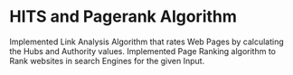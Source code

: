 # HITS and Pagerank Algorithm
Implemented Link Analysis Algorithm that rates Web Pages by calculating the Hubs and Authority values.
Implemented Page Ranking algorithm to Rank websites in search Engines for the given Input.
